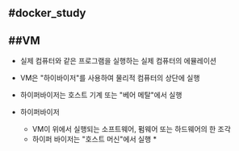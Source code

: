 #docker_study
-----
##VM
----
  * 실제 컴퓨터와 같은 프로그램을 실행하는 실제 컴퓨터의 에뮬레이션
  * VM은 "하이바이저"를 사용하여 물리적 컴퓨터의 상단에 실행
  * 하이퍼바이저는 호스트 기계 또는 "베어 메탈"에서 실행
  
  * 하이퍼바이저
  
      * VM이 위에서 실행되는 소프트웨어, 펌웨어 또는 하드웨어의 한 조각
      * 하이퍼 바이저는 "호스트 머신"에서 실행
          * 
